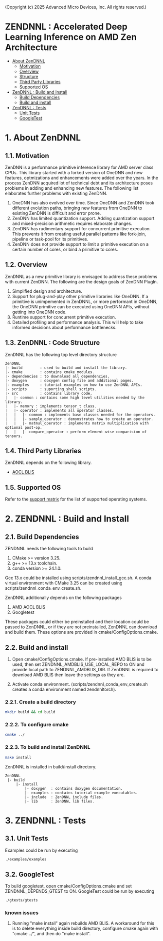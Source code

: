 
(Copyright (c) 2025 Advanced Micro Devices, Inc. All rights reserved.)

# ZENDNNL : Accelerated Deep Learning Inference on AMD Zen Architecture

<!-- toc -->
- [About ZenDNNL](#1-about-zendnnl)
  - [Motivation](#11-motivation)
  - [Overview](#12-overview)
  - [Structure](#13-structure)
  - [Third Party Libraries](#14-third-party-libraries)
  - [Supported OS](#15-supported-os)
- [ZenDNNL : Build and Install](#2-zendnnl-build-and-install)
  - [Build Dependencies](#21-build-dependencies)
  - [Build and install](#22-build-and-install)
- [ZenDNNL : Tests](#3-zendnnl-tests)
  - [Unit Tests](#31-unit-tests)
  - [GoogleTest](#32-googletest)
<!-- tocstop -->

# 1. About ZenDNNL

## 1.1. Motivation

ZenDNN is a performance primitive inference library for AMD server class CPUs. This library started with a forked version of OneDNN and new features, optmizations and enhancements were added over the years. In the process ZenDNN acquired lot of technical debt and its architecture poses problems in adding and enhancing new features. The following list elaborates further problems with existing ZenDNN.

1. OneDNN has also evolved over time. Since OneDNN and ZenDNN took different evolution paths, bringing new features from OneDNN to existing ZenDNN is difficult and error prone.
2. ZenDNN has limited quantization support. Adding quantization support and mixed-precision arithmetic requires elaborate changes.
3. ZenDNN has rudimentary support for concurrent primitive execution. This prevents it from creating useful parallel patterns like fork-join, pipeline or task-pool for its primitives.
4. ZenDNN does not provide support to limit a primitive execution on a certain number of cores, or bind a primitive to cores.

## 1.2. Overview

ZenDNNL as a new primitive library is envisaged to address these problems with current ZenDNN. The following are the design goals of ZenDNN PlugIn.

1. Simplified design and architecture.
2. Support for plug-and-play other primitive libraries like OneDNN. If a primitive is unimpemented in ZenDNNL, or more performant in OneDNN, the OneDNN primitive can be executed using OneDNN APIs, without getting into OneDNN code.
3. Runtime support for concurrent primitive execution.
4. Detailed profiling and performance analysis. This will help to take informed decisions about performance bottlenecks.

## 1.3. ZenDNNL : Code Structure

ZenDNNL has the following top level directory structure

```
ZenDNNL
|- build        : used to build and install the library.
|- cmake        : contains cmake modules.
|- dependencies : to downaload all dependencies.
|- doxygen      : doxygen config file and additional pages.
|- examples     : tutorial examples on how to use ZenDNNL APIs.
|- scripts      : suporting shell scripts.
|- src          : contains library code.
|   |- common : contains some high level utilities needed by the library.
|   |- memory : implements tensor_t class.
|   |- operator : implements all operator classes.
|   |   |- common : implements base classes needed for the operators.
|   |   |- sample_operator : demonstrates how to create an operator.
|   |   |- matmul_operator : implements matrix multiplication with optional post-op.
|   |   |- compare_operator : perform element-wise comparision of tensors.
```
## 1.4. Third Party Libraries

ZenDNNL depends on the following library.
 * [AOCL BLIS](https://github.com/amd/blis)

## 1.5. Supported OS

Refer to the [support matrix](https://www.amd.com/en/developer/zendnn.html#getting-started) for the list of supported operating systems.

# 2. ZENDNNL : Build and Install

## 2.1. Build Dependencies

ZENDNNL needs the following tools to build
1. CMake >= version 3.25.
2. g++ >= 13.x toolchain.
3. conda version >= 24.1.0.

Gcc 13.x could be installed using scripts/zendnnl_install_gcc.sh. A conda virtual environment with CMake 3.25 can be created using scripts/zendnnl_conda_env_create.sh.

ZenDNNL additionally depends on the following packages
1. AMD AOCL BLIS
2. Googletest

These packages could either be preinstalled and their location could be passed to ZenDNNL, or
if they are not preinstalled, ZenDNNL can download and build them. These options are provided
in cmake/ConfigOptions.cmake.

## 2.2. Build and install

1. Open cmake/ConfigOptions.cmake. If pre-installed AMD BLIS is to be used, then set
   ZENDNNL_AMDBLIS_USE_LOCAL_REPO to ON and provide local path to ZENDNNL_AMDBLIS_DIR. If
   ZenDNNL is required to download AMD BLIS then leave the settings as they are.

2. Activate conda environment. (scripts/zendnnl_conda_env_create.sh creates a conda
   environment named zendnnltorch).

### 2.2.1. Create a build directory 
```bash
mkdir build && cd build
```
### 2.2.2. To configure cmake
```bash
cmake ../
```
### 2.2.3. To build and install ZenDNNL
```bash
make install
```

ZenDNNL is installed in build/install directory.
```
ZenDNNL
 |- build
     |- install
         |- doxygen  : contains doxygen documentation.
         |- examples : contains tutorial example executables.
         |- include  : ZenDNNL include files.
         |- lib      : ZenDNNL lib files.
```
# 3. ZENDNNL : Tests

## 3.1. Unit Tests

Examples could be run by executing
```bash
./examples/examples
```

## 3.2. GoogleTest

To build googletest, open cmake/ConfigOptions.cmake and set ZENDNNL_DEPENDS_GTEST to ON.
GoogleTest could be run by executing
```bash
./gtests/gtests
```

### known issues

1. Running "make install" again rebuilds AMD BLIS. A workaround for this is to
   delete everything inside build directory, configure cmake again with "cmake ../",
   and then do "make install".
